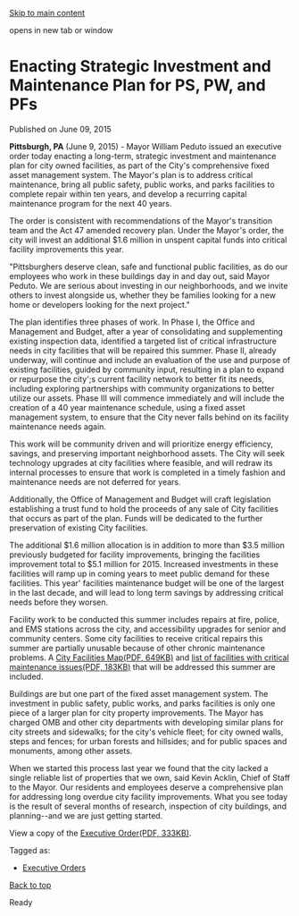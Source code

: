 [Skip to main content](https://www.pittsburghpa.gov/City-Government/Mayor/Executive-Orders/Mayor-Issues-Executive-Order-Enacting-Strategic-Investment-and-Maintenance-Plan-for-Public-Safety-Public-Works-and-Parks-Facilities#main-content)

opens in new tab or window

# Enacting Strategic Investment and Maintenance Plan for PS, PW, and PFs

Published on June 09, 2015

**Pittsburgh, PA** (June 9, 2015) - Mayor William Peduto issued an executive order today enacting a long-term, strategic investment and maintenance plan for city owned facilities, as part of the City's comprehensive fixed asset management system. The Mayor's plan is to address critical maintenance, bring all public safety, public works, and parks facilities to complete repair within ten years, and develop a recurring capital maintenance program for the next 40 years.

The order is consistent with recommendations of the Mayor's transition team and the Act 47 amended recovery plan. Under the Mayor's order, the city will invest an additional $1.6 million in unspent capital funds into critical facility improvements this year.

"Pittsburghers deserve clean, safe and functional public facilities, as do our employees who work in these buildings day in and day out, said Mayor Peduto. We are serious about investing in our neighborhoods, and we invite others to invest alongside us, whether they be families looking for a new home or developers looking for the next project."

The plan identifies three phases of work. In Phase I, the Office and Management and Budget, after a year of consolidating and supplementing existing inspection data, identified a targeted list of critical infrastructure needs in city facilities that will be repaired this summer. Phase II, already underway, will continue and include an evaluation of the use and purpose of existing facilities, guided by community input, resulting in a plan to expand or repurpose the city';s current facility network to better fit its needs, including exploring partnerships with community organizations to better utilize our assets. Phase III will commence immediately and will include the creation of a 40 year maintenance schedule, using a fixed asset management system, to ensure that the City never falls behind on its facility maintenance needs again.

This work will be community driven and will prioritize energy efficiency, savings, and preserving important neighborhood assets. The City will seek technology upgrades at city facilities where feasible, and will redraw its internal processes to ensure that work is completed in a timely fashion and maintenance needs are not deferred for years.

Additionally, the Office of Management and Budget will craft legislation establishing a trust fund to hold the proceeds of any sale of City facilities that occurs as part of the plan. Funds will be dedicated to the further preservation of existing City facilities.

The additional $1.6 million allocation is in addition to more than $3.5 million previously budgeted for facility improvements, bringing the facilities improvement total to $5.1 million for 2015. Increased investments in these facilities will ramp up in coming years to meet public demand for these facilities. This year' facilities maintenance budget will be one of the largest in the last decade, and will lead to long term savings by addressing critical needs before they worsen.

Facility work to be conducted this summer includes repairs at fire, police, and EMS stations across the city, and accessibility upgrades for senior and community centers. Some city facilities to receive critical repairs this summer are partially unusable because of other chronic maintenance problems. A [City Facilities Map(PDF, 649KB)](https://www.pittsburghpa.gov/files/assets/city/v/1/mayor/documents/executive-orders/cityfacilitiesmapjune2015.pdf) and [list of facilities with critical maintenance issues(PDF, 183KB)](https://www.pittsburghpa.gov/files/assets/city/v/1/mayor/documents/executive-orders/facility_list_for_2015.pdf) that will be addressed this summer are included.

Buildings are but one part of the fixed asset management system. The investment in public safety, public works, and parks facilities is only one piece of a larger plan for city property improvements. The Mayor has charged OMB and other city departments with developing similar plans for city streets and sidewalks; for the city's vehicle fleet; for city owned walls, steps and fences; for urban forests and hillsides; and for public spaces and monuments, among other assets.

When we started this process last year we found that the city lacked a single reliable list of properties that we own, said Kevin Acklin, Chief of Staff to the Mayor. Our residents and employees deserve a comprehensive plan for addressing long overdue city facility improvements. What you see today is the result of several months of research, inspection of city buildings, and planning--and we are just getting started.

View a copy of the [Executive Order(PDF, 333KB)](https://www.pittsburghpa.gov/files/assets/city/v/1/mayor/documents/executive-orders/pedutoexecutiveorder-facilities-june2015.pdf).

Tagged as:

- [Executive Orders](https://www.pittsburghpa.gov/News-articles?dlv_OC%20CL%20City%20News%20Listing=(dd_OC%20News%20Categories=Executive%20Orders))

[Back to top](https://www.pittsburghpa.gov/City-Government/Mayor/Executive-Orders/Mayor-Issues-Executive-Order-Enacting-Strategic-Investment-and-Maintenance-Plan-for-Public-Safety-Public-Works-and-Parks-Facilities#body-top)

Ready

